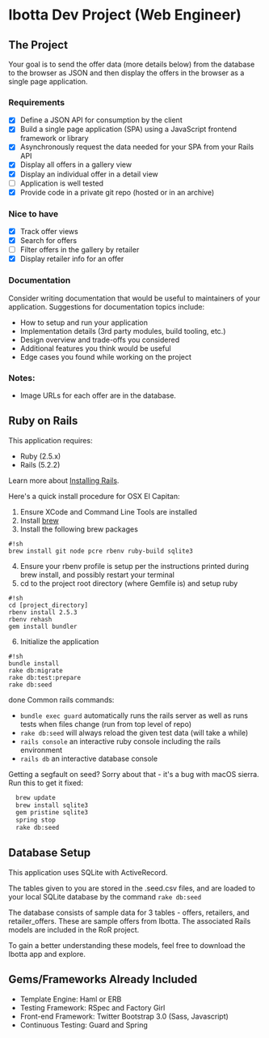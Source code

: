 # Ibotta Dev Project (Web Engineer)

## The Project

Your goal is to send the offer data (more details below) from the
database to the browser as JSON and then display the offers in the
browser as a single page application.

### Requirements

- [x] Define a JSON API for consumption by the client
- [x] Build a single page application (SPA) using a JavaScript frontend framework or library
- [x] Asynchronously request the data needed for your SPA from your Rails API
- [x] Display all offers in a gallery view
- [x] Display an individual offer in a detail view
- [ ] Application is well tested
- [x] Provide code in a private git repo (hosted or in an archive)

### Nice to have

- [x] Track offer views
- [x] Search for offers
- [ ] Filter offers in the gallery by retailer
- [x] Display retailer info for an offer

### Documentation

Consider writing documentation that would be useful to maintainers of your application. Suggestions for documentation topics include:

- How to setup and run your application
- Implementation details (3rd party modules, build tooling, etc.)
- Design overview and trade-offs you considered
- Additional features you think would be useful
- Edge cases you found while working on the project

### Notes:

- Image URLs for each offer are in the database.

## Ruby on Rails

This application requires:

- Ruby (2.5.x)
- Rails (5.2.2)

Learn more about [Installing Rails](http://railsapps.github.io/installing-rails.html).

Here's a quick install procedure for OSX El Capitan:

1. Ensure XCode and Command Line Tools are installed
2. Install [brew](http://brew.sh/)
3. Install the following brew packages

```
#!sh
brew install git node pcre rbenv ruby-build sqlite3
```

4. Ensure your rbenv profile is setup per the instructions printed during brew install, and possibly restart your terminal
5. cd to the project root directory (where Gemfile is) and setup ruby

```
#!sh
cd [project_directory]
rbenv install 2.5.3
rbenv rehash
gem install bundler
```

6. Initialize the application

```
#!sh
bundle install
rake db:migrate
rake db:test:prepare
rake db:seed
```

done
Common rails commands:

- `bundle exec guard` automatically runs the rails server as well as runs tests when files change (run from top level of repo)
- `rake db:seed` will always reload the given test data (will take a while)
- `rails console` an interactive ruby console including the rails environment
- `rails db` an interactive database console

Getting a segfault on seed?
Sorry about that - it's a bug with macOS sierra. Run this to get it fixed:

```sh
  brew update
  brew install sqlite3
  gem pristine sqlite3
  spring stop
  rake db:seed
```

## Database Setup

This application uses SQLite with ActiveRecord.

The tables given to you are stored in the .seed.csv files, and are
loaded to your local SQLite database by the command `rake db:seed`

The database consists of sample data for 3 tables - offers,
retailers, and retailer_offers. These are sample offers from Ibotta.
The associated Rails models are included in the RoR project.

To gain a better understanding these models, feel free to download
the Ibotta app and explore.

## Gems/Frameworks Already Included

- Template Engine: Haml or ERB
- Testing Framework: RSpec and Factory Girl
- Front-end Framework: Twitter Bootstrap 3.0 (Sass, Javascript)
- Continuous Testing: Guard and Spring
